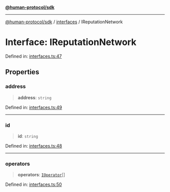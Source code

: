 [**@human-protocol/sdk**](../../README.md)

***

[@human-protocol/sdk](../../modules.md) / [interfaces](../README.md) / IReputationNetwork

# Interface: IReputationNetwork

Defined in: [interfaces.ts:47](https://github.com/humanprotocol/human-protocol/blob/35282ccf869d69c95ced3874bd6bde870ac54d48/packages/sdk/typescript/human-protocol-sdk/src/interfaces.ts#L47)

## Properties

### address

> **address**: `string`

Defined in: [interfaces.ts:49](https://github.com/humanprotocol/human-protocol/blob/35282ccf869d69c95ced3874bd6bde870ac54d48/packages/sdk/typescript/human-protocol-sdk/src/interfaces.ts#L49)

***

### id

> **id**: `string`

Defined in: [interfaces.ts:48](https://github.com/humanprotocol/human-protocol/blob/35282ccf869d69c95ced3874bd6bde870ac54d48/packages/sdk/typescript/human-protocol-sdk/src/interfaces.ts#L48)

***

### operators

> **operators**: [`IOperator`](IOperator.md)[]

Defined in: [interfaces.ts:50](https://github.com/humanprotocol/human-protocol/blob/35282ccf869d69c95ced3874bd6bde870ac54d48/packages/sdk/typescript/human-protocol-sdk/src/interfaces.ts#L50)
